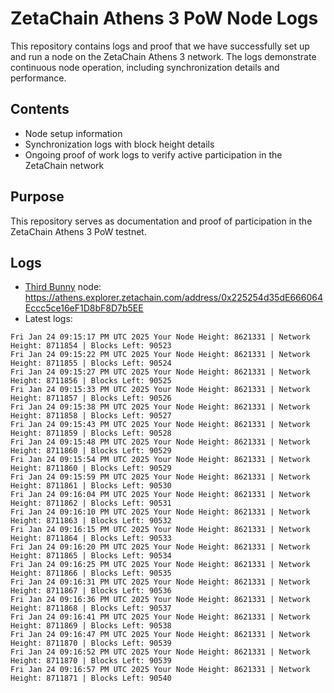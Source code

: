 # ZetaChain Athens 3 PoW Node Logs
This repository contains logs and proof that we have successfully set up and run a node on the ZetaChain Athens 3 network. The logs demonstrate continuous node operation, including synchronization details and performance.

## Contents
- Node setup information
- Synchronization logs with block height details
- Ongoing proof of work logs to verify active participation in the ZetaChain network

## Purpose
This repository serves as documentation and proof of participation in the ZetaChain Athens 3 PoW testnet.

## Logs

- [Third Bunny](https://thirdbunny.xyz/) node: https://athens.explorer.zetachain.com/address/0x225254d35dE666064Eccc5ce16eF1D8bF8D7b5EE
- Latest logs:
```
Fri Jan 24 09:15:17 PM UTC 2025 Your Node Height: 8621331 | Network Height: 8711854 | Blocks Left: 90523
Fri Jan 24 09:15:22 PM UTC 2025 Your Node Height: 8621331 | Network Height: 8711855 | Blocks Left: 90524
Fri Jan 24 09:15:27 PM UTC 2025 Your Node Height: 8621331 | Network Height: 8711856 | Blocks Left: 90525
Fri Jan 24 09:15:33 PM UTC 2025 Your Node Height: 8621331 | Network Height: 8711857 | Blocks Left: 90526
Fri Jan 24 09:15:38 PM UTC 2025 Your Node Height: 8621331 | Network Height: 8711858 | Blocks Left: 90527
Fri Jan 24 09:15:43 PM UTC 2025 Your Node Height: 8621331 | Network Height: 8711859 | Blocks Left: 90528
Fri Jan 24 09:15:48 PM UTC 2025 Your Node Height: 8621331 | Network Height: 8711860 | Blocks Left: 90529
Fri Jan 24 09:15:54 PM UTC 2025 Your Node Height: 8621331 | Network Height: 8711860 | Blocks Left: 90529
Fri Jan 24 09:15:59 PM UTC 2025 Your Node Height: 8621331 | Network Height: 8711861 | Blocks Left: 90530
Fri Jan 24 09:16:04 PM UTC 2025 Your Node Height: 8621331 | Network Height: 8711862 | Blocks Left: 90531
Fri Jan 24 09:16:10 PM UTC 2025 Your Node Height: 8621331 | Network Height: 8711863 | Blocks Left: 90532
Fri Jan 24 09:16:15 PM UTC 2025 Your Node Height: 8621331 | Network Height: 8711864 | Blocks Left: 90533
Fri Jan 24 09:16:20 PM UTC 2025 Your Node Height: 8621331 | Network Height: 8711865 | Blocks Left: 90534
Fri Jan 24 09:16:25 PM UTC 2025 Your Node Height: 8621331 | Network Height: 8711866 | Blocks Left: 90535
Fri Jan 24 09:16:31 PM UTC 2025 Your Node Height: 8621331 | Network Height: 8711867 | Blocks Left: 90536
Fri Jan 24 09:16:36 PM UTC 2025 Your Node Height: 8621331 | Network Height: 8711868 | Blocks Left: 90537
Fri Jan 24 09:16:41 PM UTC 2025 Your Node Height: 8621331 | Network Height: 8711869 | Blocks Left: 90538
Fri Jan 24 09:16:47 PM UTC 2025 Your Node Height: 8621331 | Network Height: 8711870 | Blocks Left: 90539
Fri Jan 24 09:16:52 PM UTC 2025 Your Node Height: 8621331 | Network Height: 8711870 | Blocks Left: 90539
Fri Jan 24 09:16:57 PM UTC 2025 Your Node Height: 8621331 | Network Height: 8711871 | Blocks Left: 90540
```
